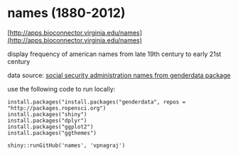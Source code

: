 # names (1880-2012)

[http://apps.bioconnector.virginia.edu/names](http://apps.bioconnector.virginia.edu/names)

display frequency of american names from late 19th century to early 21st century

data source: [social security administration names from genderdata package](https://github.com/ropensci/genderdata)

use the following code to run locally:
```
install.packages("install.packages("genderdata", repos = "http://packages.ropensci.org")
install.packages("shiny")
install.packages("dplyr")
install.packages("ggplot2")
install.packages("ggthemes")

shiny::runGitHub('names', 'vpnagraj') 
```
